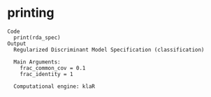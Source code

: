 # printing

    Code
      print(rda_spec)
    Output
      Regularized Discriminant Model Specification (classification)
      
      Main Arguments:
        frac_common_cov = 0.1
        frac_identity = 1
      
      Computational engine: klaR 
      

